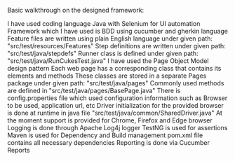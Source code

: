 Basic walkthrough on the designed framework:

I have used coding language Java with Selenium for UI automation
Framework which I have used is BDD using cucumber and gherkin language
Feature files are written using plain English language under given path: "src/test/resources/Features"
Step definitions are written under given path: "src/test/java/stepdefs"
Runner class is defined under given path: "src/test/java/RunCukesTest.java"
I have used the Page Object Model design pattern
Each web page has a corresponding class that contains its elements and methods
These classes are stored in a separate Pages package under given path: "src/test/java/pages"
Commonly used methods are defined in "src/test/java/pages/BasePage.java"
There is config.properties file which used configuration information such as Browser to be used, application url, etc
Driver initialization for the provided browser is done at runtime in java file "src/test/java/common/SharedDriver.java"
At the moment support is provided for Chrome, Firefox and Edge browser
Logging is done through Apache Log4j logger
TestNG is used for assertions
Maven is used for Dependency and Build management
pom.xml file contains all necessary dependencies
Reporting is done via Cucumber Reports
